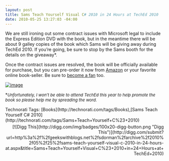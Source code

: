 ```yaml
---
layout: post
title: Sams Teach Yourself Visual C# 2010 in 24 Hours at TechEd 2010
date: 2010-05-25 13:27:03 -04:00
---
```


We are still ironing out some contract issues with Microsoft legal to include the Express Edition DVD with the book, but in the meantime there will be about 9 galley copies of the book which Sams will be giving away during TechEd 2010. If you’re going, be sure to stop by the Sams booth for the details on the giveaway*.

Once the contract issues are resolved, the book will be officially available for purchase, but you can pre-order it now from [Amazon](http://www.amazon.com/gp/product/0672331012?ie=UTF8&tag=scotdorm-20&linkCode=as2&camp=1789&creative=) or your favorite online book-seller. Be sure to [become a fan](http://www.facebook.com/pages/edit/?id=331032551363#!/pages/Sams-Teach-Yourself-Visual-C-2010-in-24-Hours/331032551363) too.

[![image](http://gwb.blob.core.windows.net/sdorman/WindowsLiveWriter/SamsTeachYourselfVisualC2010in24HoursatT_BD17/image_thumb.png "image")](http://gwb.blob.core.windows.net/sdorman/WindowsLiveWriter/SamsTeachYourselfVisualC2010in24HoursatT_BD17/image_2.png) 

*<font size="2">*Unfortunately, I won’t be able to attend TechEd this year to help promote the book so please help me by spreading the word.</font>*
  <div style="padding-bottom: 0px; margin: 0px; padding-left: 0px; padding-right: 0px; display: inline; float: none; padding-top: 0px" id="scid:0767317B-992E-4b12-91E0-4F059A8CECA8:bdb0ef3e-a5e4-47db-8836-a46cacdab067" class="wlWriterSmartContent">Technorati Tags: [Books](http://technorati.com/tags/Books),[Sams Teach Yourself C# 2010](http://technorati.com/tags/Sams+Teach+Yourself+C%23+2010)</div><div class="wlWriterHeaderFooter" style="text-align:right; margin:0px; padding:4px 0px 4px 0px;">[![Digg This](http://digg.com/img/badges/100x20-digg-button.png "Digg This")](http://digg.com/submit?url=http%3a%2f%2fgeekswithblogs.net%2fsdorman%2farchive%2f2010%2f05%2f25%2fsams-teach-yourself-visual-c-2010-in-24-hours-at.aspx&title=Sams+Teach+Yourself+Visual+C%23+2010+in+24+Hours+at+TechEd+2010)</div>
